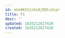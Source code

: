 ```yaml
---
id: eUn6KV2jn4iAjDQtu3cpr
title: F1
desc: ''
updated: 1635212827420
created: 1635212827420
---
```


